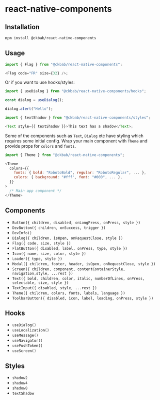 # react-native-components

## Installation

```bash
npm install @ckbab/react-native-components
```

## Usage

```js
import { Flag } from "@ckbab/react-native-components";

<Flag code="FR" size={32} />;
```

Or if you want to use hooks/styles:

```js
import { useDialog } from "@ckbab/react-native-components/hooks";

const dialog = useDialog();

dialog.alert("Hello");
```

```js
import { textShadow } from "@ckbab/react-native-components/styles";

<Text style={{ textShadow }}>This text has a shadow</Text>;
```

Some of the components such as `Text`, `Dialog` etc have styling which requires some initial config. Wrap your main component with `Theme` and provide props for `colors` and `fonts`.

```js
import { Theme } from "@ckbab/react-native-components";

<Theme
  colors={{
    fonts: { bold: "RobotoBold", regular: "RobotoRegular", ... },
    colors: { background: "#fff", font: "#000", ... },
  }}
>
  /* Main app component */
</Theme>
```

## Components

- `Button({ children, disabled, onLongPress, onPress, style })`
- `DevButton({ children, onSuccess, trigger })`
- `DevInfo()`
- `Dialog({ children, isOpen, onRequestClose, style })`
- `Flag({ code, size, style })`
- `FlatButton({ disabled, label, onPress, type, style })`
- `Icon({ name, size, color, style })`
- `Loader({ type, style })`
- `Modal({ children, footer, header, isOpen, onRequestClose, style })`
- `Screen({ children, component, contentContainerStyle, navigation,style, ...rest })`
- `Text({ bold, children, color, italic, numberOfLines, onPress, selectable, size, style })`
- `TextInput({ disabled, style, ...rest })`
- `Theme({ children, colors, fonts, labels, language })`
- `ToolbarButton({ disabled, icon, label, loading, onPress, style })`

## Hooks

- `useDialog()`
- `useLocalization()`
- `useMessage()`
- `useNavigator()`
- `usePushToken()`
- `useScreen()`

## Styles

- `shadow2`
- `shadow4`
- `shadow8`
- `textShadow`
